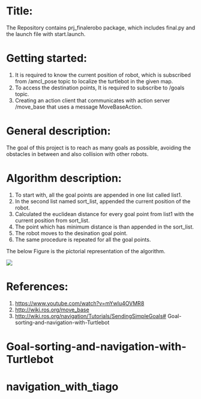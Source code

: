 # Title:

The Repository contains prj_finalerobo package, which includes final.py and the launch file with start.launch.


# Getting started:

1. It is required to know the current position of robot, which is subscribed from /amcl_pose topic to localize the turtlebot in the given map. 
2. To access the destination points, It is required to subscribe to /goals topic.
3. Creating an action client that communicates with action server /move_base that uses a message MoveBaseAction.

# General description:

The goal of this project is to reach as many goals as possible, avoiding the obstacles in between and also collision with other robots.

# Algorithm description:


1. To start with, all the goal points are appended in one list called list1.
2. In the second list named sort_list, appended the current position of the robot.
3. Calculated the euclidean distance for every goal point from list1 with the current position from sort_list.
4. The point which has minimum distance is than appended in the sort_list.
5. The robot moves to the desination goal point.
6. The same procedure is repeated for all the goal points.

The below Figure is the pictorial representation of the algorithm.

![](https://fbe-gitlab.hs-weingarten.de/stud-amr/2020-ss-master/pg-192090_tier4/-/raw/master/process.png)

# References:
 
 1. https://www.youtube.com/watch?v=mYwIu4OVMR8
 2. http://wiki.ros.org/move_base
 3. http://wiki.ros.org/navigation/Tutorials/SendingSimpleGoals# Goal-sorting-and-navigation-with-Turtlebot
# Goal-sorting-and-navigation-with-Turtlebot
# navigation_with_tiago

